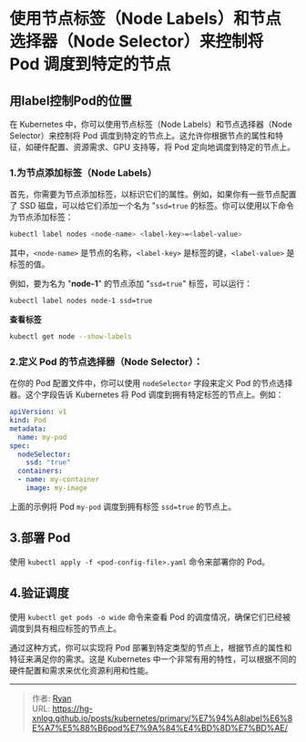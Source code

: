 # 使用节点标签（Node Labels）和节点选择器（Node Selector）来控制将 Pod 调度到特定的节点


## 用label控制Pod的位置



在 Kubernetes 中，你可以使用节点标签（Node Labels）和节点选择器（Node Selector）来控制将 Pod 调度到特定的节点上。这允许你根据节点的属性和特征，如硬件配置、资源需求、GPU 支持等，将 Pod 定向地调度到特定的节点上。



### 1.**为节点添加标签（Node Labels）**

首先，你需要为节点添加标签，以标识它们的属性。例如，如果你有一些节点配置了 SSD 磁盘，可以给它们添加一个名为 "`ssd=true` 的标签。你可以使用以下命令为节点添加标签：

```sh
kubectl label nodes <node-name> <label-key>=<label-value>
```



其中，`<node-name>` 是节点的名称，`<label-key>` 是标签的键，`<label-value>` 是标签的值。

例如，要为名为 "**node-1**" 的节点添加 "`ssd=true`" 标签，可以运行：

```sh
kubectl label nodes node-1 ssd=true
```



**查看标签**

```bash
kubectl get node --show-labels
```





### **2.定义 Pod 的节点选择器（Node Selector）**：

在你的 Pod 配置文件中，你可以使用 `nodeSelector` 字段来定义 Pod 的节点选择器。这个字段告诉 Kubernetes 将 Pod 调度到拥有特定标签的节点上。例如：

```yaml
apiVersion: v1
kind: Pod
metadata:
  name: my-pod
spec:
  nodeSelector:
    ssd: "true"
  containers:
  - name: my-container
    image: my-image
```



上面的示例将 Pod `my-pod` 调度到拥有标签 `ssd=true` 的节点上。



## 3.**部署 Pod**

使用 `kubectl apply -f <pod-config-file>.yaml` 命令来部署你的 Pod。



## 4.**验证调度**

使用 `kubectl get pods -o wide` 命令来查看 Pod 的调度情况，确保它们已经被调度到具有相应标签的节点上。



通过这种方式，你可以实现将 Pod 部署到特定类型的节点上，根据节点的属性和特征来满足你的需求。这是 Kubernetes 中一个非常有用的特性，可以根据不同的硬件配置和需求来优化资源利用和性能。





---

> 作者: [Ryan](https://github.com/ryanxin7)  
> URL: https://hg-xnlog.github.io/posts/kubernetes/primary/%E7%94%A8label%E6%8E%A7%E5%88%B6pod%E7%9A%84%E4%BD%8D%E7%BD%AE/  

